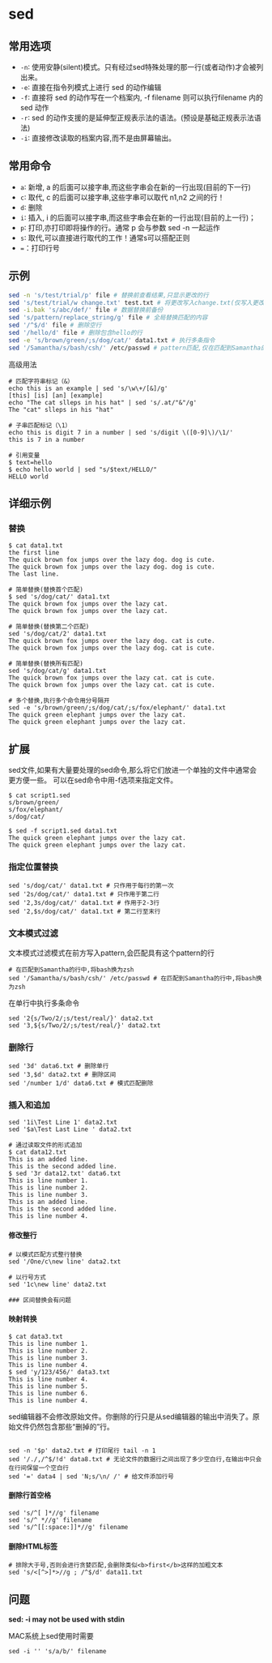 # sed

## 常用选项

- `-n`∶ 使用安静(silent)模式。只有经过sed特殊处理的那一行(或者动作)才会被列出来。
- `-e`∶ 直接在指令列模式上进行 sed 的动作编辑
- `-f`∶ 直接将 sed 的动作写在一个档案内, -f filename 则可以执行filename 内的sed 动作
- `-r`∶ sed 的动作支援的是延伸型正规表示法的语法。(预设是基础正规表示法语法)
- `-i`∶ 直接修改读取的档案内容,而不是由屏幕输出。


## 常用命令

- `a`∶ 新增, a 的后面可以接字串,而这些字串会在新的一行出现(目前的下一行)
- `c`∶ 取代, c 的后面可以接字串,这些字串可以取代 n1,n2 之间的行！
- `d`∶ 删除
- `i`∶ 插入, i 的后面可以接字串,而这些字串会在新的一行出现(目前的上一行)；
- `p`∶ 打印,亦打印即将操作的行。通常 p 会与参数 sed -n 一起运作
- `s`∶ 取代,可以直接进行取代的工作！通常s可以搭配正则
- `=`：打印行号


## 示例

```bash
sed -n 's/test/trial/p' file # 替换前查看结果,只显示更改的行
sed 's/test/trial/w change.txt' test.txt # 将更改写入change.txt(仅写入更改)
sed -i.bak 's/abc/def/' file # 数据替换前备份
sed 's/pattern/replace_string/g' file # 全局替换匹配的内容
sed '/^$/d' file # 删除空行
sed '/hello/d' file # 删除包含hello的行
sed -e 's/brown/green/;s/dog/cat/' data1.txt # 执行多条指令
sed '/Samantha/s/bash/csh/' /etc/passwd # pattern匹配,仅在匹配到Samantha的行中,将bash换为zsh
```

高级用法

```shell
# 匹配字符串标记（&）
echo this is an example | sed 's/\w\+/[&]/g' 
[this] [is] [an] [example]
echo "The cat slleps in his hat" | sed 's/.at/"&"/g'
The "cat" slleps in his "hat"

# 子串匹配标记（\1）
echo this is digit 7 in a number | sed 's/digit \([0-9]\)/\1/'
this is 7 in a number 

# 引用变量
$ text=hello
$ echo hello world | sed "s/$text/HELLO/"
HELLO world 
```

## 详细示例

### 替换
```shell
$ cat data1.txt 
the first line
The quick brown fox jumps over the lazy dog. dog is cute.
The quick brown fox jumps over the lazy dog. dog is cute.
The last line.

# 简单替换(替换首个匹配)
$ sed 's/dog/cat/' data1.txt
The quick brown fox jumps over the lazy cat.
The quick brown fox jumps over the lazy cat.

# 简单替换(替换第二个匹配)
sed 's/dog/cat/2' data1.txt
The quick brown fox jumps over the lazy dog. cat is cute.
The quick brown fox jumps over the lazy dog. cat is cute.

# 简单替换(替换所有匹配)
sed 's/dog/cat/g' data1.txt
The quick brown fox jumps over the lazy cat. cat is cute.
The quick brown fox jumps over the lazy cat. cat is cute.

# 多个替换,执行多个命令用分号隔开
sed -e 's/brown/green/;s/dog/cat/;s/fox/elephant/' data1.txt
The quick green elephant jumps over the lazy cat.
The quick green elephant jumps over the lazy cat.
```


## 扩展

sed文件,如果有大量要处理的sed命令,那么将它们放进一个单独的文件中通常会更方便一些。 可以在sed命令中用-f选项来指定文件。

```shell
$ cat script1.sed 
s/brown/green/
s/fox/elephant/
s/dog/cat/

$ sed -f script1.sed data1.txt 
The quick green elephant jumps over the lazy cat.
The quick green elephant jumps over the lazy cat.
```


### 指定位置替换
```shell
sed 's/dog/cat/' data1.txt # 只作用于每行的第一次
sed '2s/dog/cat/' data1.txt # 只作用于第二行
sed '2,3s/dog/cat/' data1.txt # 作用于2-3行
sed '2,$s/dog/cat/' data1.txt # 第二行至末行
```

### 文本模式过滤

文本模式过滤模式在前方写入pattern,会匹配具有这个pattern的行

```shell
# 在匹配到Samantha的行中,将bash换为zsh
sed '/Samantha/s/bash/csh/' /etc/passwd # 在匹配到Samantha的行中,将bash换为zsh
```

在单行中执行多条命令
```shell
sed '2{s/Two/2/;s/test/real/}' data2.txt
sed '3,${s/Two/2/;s/test/real/}' data2.txt
```

### 删除行
```shell
sed '3d' data6.txt # 删除单行
sed '3,$d' data2.txt # 删除区间
sed '/number 1/d' data6.txt # 模式匹配删除
```

### 插入和追加
```shell
sed '1i\Test Line 1' data2.txt 
sed '$a\Test Last Line ' data2.txt 

# 通过读取文件的形式追加
$ cat data12.txt
This is an added line.
This is the second added line.
$ sed '3r data12.txt' data6.txt 
This is line number 1.
This is line number 2.
This is line number 3.
This is an added line.
This is the second added line. 
This is line number 4.
```

#### 修改整行
```shell
# 以模式匹配方式整行替换
sed '/One/c\new line' data2.txt 

# 以行号方式
sed '1c\new line' data2.txt 

### 区间替换会有问题
```

#### 映射转换
```shell
$ cat data3.txt 
This is line number 1.
This is line number 2.
This is line number 3.
This is line number 4.
$ sed 'y/123/456/' data3.txt
This is line number 4.
This is line number 5.
This is line number 6.
This is line number 4.
```

sed编辑器不会修改原始文件。你删除的行只是从sed编辑器的输出中消失了。原始文件仍然包含那些“删掉的”行。

```shell

sed -n '$p' data2.txt # 打印尾行 tail -n 1
sed '/./,/^$/!d' data8.txt # 无论文件的数据行之间出现了多少空白行,在输出中只会在行间保留一个空白行
sed '=' data4 | sed 'N;s/\n/ /' # 给文件添加行号
```

#### 删除行首空格
```shell
sed 's/^[ ]*//g' filename
sed 's/^ *//g' filename
sed 's/^[[:space:]]*//g' filename
```

#### 删除HTML标签
```shell
# 排除大于号,否则会进行贪婪匹配,会删除类似<b>first</b>这样的加粗文本
sed 's/<[^>]*>//g ; /^$/d' data11.txt
```

## 问题

**sed: -i may not be used with stdin**

MAC系统上sed使用时需要 
```shell
sed -i '' 's/a/b/' filename
```